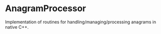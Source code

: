 # AnagramProcessor
Implementation of routines for handling/managing/processing anagrams in native C++.

